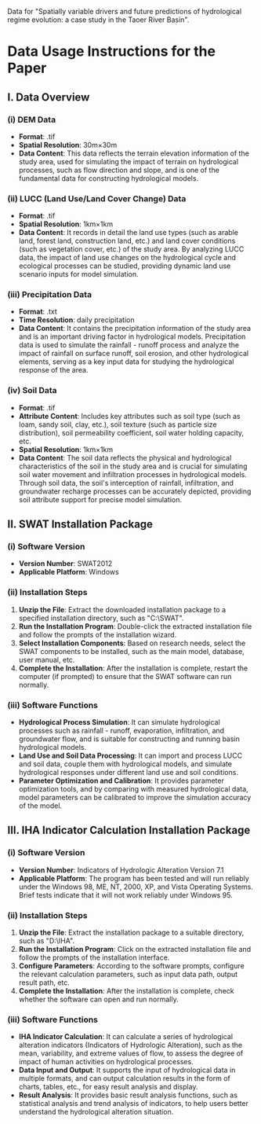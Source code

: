 Data for "Spatially variable drivers and future predictions of hydrological regime evolution: a case study in the Taoer River Basin".



# Data Usage Instructions for the Paper

## I. Data Overview

### (i) DEM Data
- **Format**: .tif
- **Spatial Resolution**: 30m×30m
- **Data Content**: This data reflects the terrain elevation information of the study area, used for simulating the impact of terrain on hydrological processes, such as flow direction and slope, and is one of the fundamental data for constructing hydrological models.

### (ii) LUCC (Land Use/Land Cover Change) Data
- **Format**: .tif
- **Spatial Resolution**: 1km×1km
- **Data Content**: It records in detail the land use types (such as arable land, forest land, construction land, etc.) and land cover conditions (such as vegetation cover, etc.) of the study area. By analyzing LUCC data, the impact of land use changes on the hydrological cycle and ecological processes can be studied, providing dynamic land use scenario inputs for model simulation.

### (iii) Precipitation Data
- **Format**: .txt
- **Time Resolution**: daily precipitation
- **Data Content**: It contains the precipitation information of the study area and is an important driving factor in hydrological models. Precipitation data is used to simulate the rainfall - runoff process and analyze the impact of rainfall on surface runoff, soil erosion, and other hydrological elements, serving as a key input data for studying the hydrological response of the area.

### (iv) Soil Data
- **Format**: .tif
- **Attribute Content**: Includes key attributes such as soil type (such as loam, sandy soil, clay, etc.), soil texture (such as particle size distribution), soil permeability coefficient, soil water holding capacity, etc.
- **Spatial Resolution**: 1km×1km
- **Data Content**: The soil data reflects the physical and hydrological characteristics of the soil in the study area and is crucial for simulating soil water movement and infiltration processes in hydrological models. Through soil data, the soil's interception of rainfall, infiltration, and groundwater recharge processes can be accurately depicted, providing soil attribute support for precise model simulation.

## II. SWAT Installation Package

### (i) Software Version
- **Version Number**: SWAT2012
- **Applicable Platform**: Windows

### (ii) Installation Steps
1. **Unzip the File**: Extract the downloaded installation package to a specified installation directory, such as "C:\SWAT".
2. **Run the Installation Program**: Double-click the extracted installation file and follow the prompts of the installation wizard.
3. **Select Installation Components**: Based on research needs, select the SWAT components to be installed, such as the main model, database, user manual, etc.
4. **Complete the Installation**: After the installation is complete, restart the computer (if prompted) to ensure that the SWAT software can run normally.

### (iii) Software Functions
- **Hydrological Process Simulation**: It can simulate hydrological processes such as rainfall - runoff, evaporation, infiltration, and groundwater flow, and is suitable for constructing and running basin hydrological models.
- **Land Use and Soil Data Processing**: It can import and process LUCC and soil data, couple them with hydrological models, and simulate hydrological responses under different land use and soil conditions.
- **Parameter Optimization and Calibration**: It provides parameter optimization tools, and by comparing with measured hydrological data, model parameters can be calibrated to improve the simulation accuracy of the model.

## III. IHA Indicator Calculation Installation Package

### (i) Software Version
- **Version Number**: Indicators of Hydrologic Alteration Version 7.1
- **Applicable Platform**: The program has been tested and will run reliably under the Windows 98, ME, NT, 2000, XP, and Vista Operating Systems. Brief tests indicate that it will not work reliably under Windows 95.

### (ii) Installation Steps
1. **Unzip the File**: Extract the installation package to a suitable directory, such as "D:\IHA".
2. **Run the Installation Program**: Click on the extracted installation file and follow the prompts of the installation interface.
3. **Configure Parameters**: According to the software prompts, configure the relevant calculation parameters, such as input data path, output result path, etc.
4. **Complete the Installation**: After the installation is complete, check whether the software can open and run normally.

### (iii) Software Functions
- **IHA Indicator Calculation**: It can calculate a series of hydrological alteration indicators (Indicators of Hydrologic Alteration), such as the mean, variability, and extreme values of flow, to assess the degree of impact of human activities on hydrological processes.
- **Data Input and Output**: It supports the input of hydrological data in multiple formats, and can output calculation results in the form of charts, tables, etc., for easy result analysis and display.
- **Result Analysis**: It provides basic result analysis functions, such as statistical analysis and trend analysis of indicators, to help users better understand the hydrological alteration situation.

